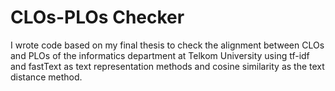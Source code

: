 # CLOs-PLOs Checker
I wrote code based on my final thesis to check the alignment between CLOs and PLOs of the informatics department at Telkom University using tf-idf and fastText as text representation methods and cosine similarity as the text distance method.
